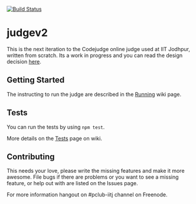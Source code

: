 [![Build Status](https://travis-ci.org/sankha93/judgev2.png)](https://travis-ci.org/sankha93/judgev2)

judgev2
=======

This is the next iteration to the Codejudge online judge used at IIT Jodhpur, written from scratch. Its a work in progress and you can read the design decision [here](https://github.com/sankha93/judgev2/wiki/Design).

Getting Started
---------------
The instructing to run the judge are described in the [Running](https://github.com/sankha93/judgev2/wiki/Running) wiki page.

Tests
-----
You can run the tests by using `npm test`.

More details on the [Tests](https://github.com/sankha93/judgev2/wiki/Tests) page on wiki.

Contributing
------------
This needs your love, please write the missing features and make it more awesome. File bugs if there are problems or you want to see a missing feature, or help out with are listed on the Issues page.

For more information hangout on #pclub-iitj channel on Freenode.
